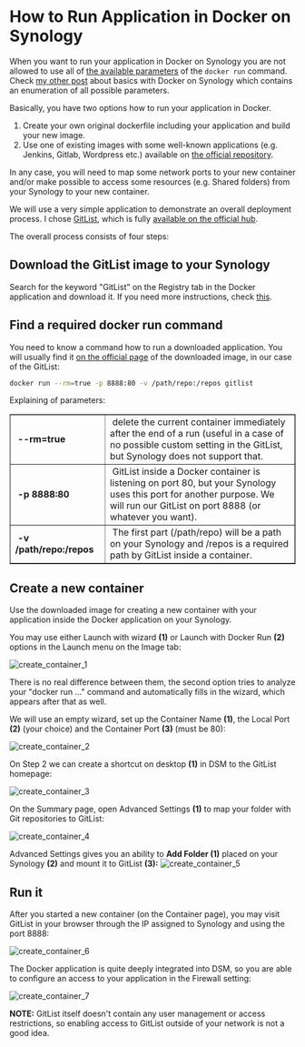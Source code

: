 # How to Run Application in Docker on Synology


When you want to run your application in Docker on Synology you are not allowed to use all of [the available parameters](https://docs.docker.com/reference/run/) of the `docker run` command. Check [my other post](http://blog.pavelsklenar.com/how-to-install-and-use-docker-on-synology/) about basics with Docker on Synology which contains an enumeration of all possible parameters.

Basically, you have two options how to run your application in Docker.

1. Create your own original dockerfile including your application and build your new image.
2. Use one of existing images with some well-known applications (e.g. Jenkins, Gitlab, Wordpress etc.) available on [the official repository](https://registry.hub.docker.com/).

In any case, you will need to map some network ports to your new container and/or make possible to access some resources (e.g. Shared folders) from your Synology to your new container.

We will use a very simple application to demonstrate an overall deployment process. I chose [GitList](http://gitlist.org/), which is fully [available on the official hub](https://github.com/davibe/gitlist-docker).

The overall process consists of four steps:

## Download the GitList image to your Synology

Search for the keyword "GitList" on the Registry tab in the Docker application and download it. If you need more instructions, check [this](http://blog.pavelsklenar.com/how-to-install-and-use-docker-on-synology/).

## Find a required docker run command

You need to know a command how to run a downloaded application. You will usually find it [on the official page](https://github.com/davibe/gitlist-docker) of the downloaded image, in our case of the GitList:

```bash
docker run --rm=true -p 8888:80 -v /path/repo:/repos gitlist
```

Explaining of parameters:

<table class="aligncenter" border="1"><tbody><tr><td style="width: 150px;">&nbsp;<strong>--rm=true</strong></td><td>&nbsp;delete the current container immediately after the end of a run (useful in a case of no possible custom setting in the GitList, but Synology does not support that.</td></tr><tr><td style="width: 150px;">&nbsp;<strong>-p 8888:80</strong></td><td>&nbsp;GitList inside a Docker container is listening on port 80, but your Synology uses this port for another purpose. We will run our GitList on port 8888 (or whatever you want).</td></tr><tr><td style="width: 150px;"><strong>&nbsp;-v /path/repo:/repos</strong></td><td>&nbsp;The first part (/path/repo) will be a path on your Synology and /repos is a required path by GitList inside a container.</td></tr></tbody></table>

## Create a new container

Use the downloaded image for creating a new container with your application inside the Docker application on your Synology.

You may use either Launch with wizard **(1)** or Launch with Docker Run **(2)** options in the Launch menu on the Image tab:

![create_container_1](images/create_container_1.png "Creating containe - step 1")

There is no real difference between them, the second option tries to analyze your "docker run ..." command and automatically fills in the wizard, which appears after that as well.

We will use an empty wizard, set up the Container Name **(1)**, the Local Port **(2)** (your choice) and the Container Port **(3)** (must be 80):

![create_container_2](images/create_container_2.png "Creating container - step 2")

On Step 2 we can create a shortcut on desktop **(1)** in DSM to the GitList homepage:

![create_container_3](images/create_container_3.png "Creating container - step 3")

On the Summary page, open Advanced Settings **(1)** to map your folder with Git repositories to GitList:

![create_container_4](images/create_container_4.png "Creating container - step 4")

Advanced Settings gives you an ability to **Add Folder (1)** placed on your Synology **(2)** and mount it to GitList **(3):** 
![create_container_5](images/create_container_5.png "Creating container - step 5")

## Run it

After you started a new container (on the Container page), you may visit GitList in your browser through the IP assigned to Synology and using the port 8888:

![create_container_6](images/create_container_6.png "Creating container - step 6")

The Docker application is quite deeply integrated into DSM, so you are able to configure an access to your application in the Firewall setting:

![create_container_7](images/create_container_7.png "Creating container - step 7")

**NOTE:** GitList itself doesn't contain any user management or access restrictions, so enabling access to GitList outside of your network is not a good idea.

